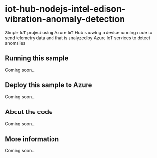 # iot-hub-nodejs-intel-edison-vibration-anomaly-detection
Simple IoT project using Azure IoT Hub showing a device running node to send telemetry data and that is analyzed by Azure IoT services to detect anomalies
## Running this sample
Coming soon...
## Deploy this sample to Azure
Coming soon...
## About the code
Coming soon...
## More information
Coming soon...